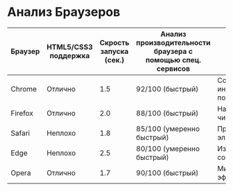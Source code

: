 <h1>Анализ Браузеров</h1>
<table>
    <thead>
        <tr>
            <th>Браузер</th>
            <th>HTML5/CSS3 поддержка</th>
            <th>Скрость запуска (сек.)</th>
            <th>Анализ производительности браузера с помощью спец. сервисов</th>
            <th>Интерфейс</th>
        </tr>
    </thead>
    <tbody>
        <tr>
            <td>Chrome</td>
            <td>Отлично</td>
            <td>1.5</td>
            <td>92/100 (быстрый)</td>
            <td>Современный, интуитивно понятный</td>
        </tr>
        <tr>
            <td>Firefox</td>
            <td>Отлично</td>
            <td>2.0</td>
            <td>88/100 (быстрый)</td>
            <td>Настраиваемый, чистый</td>
        </tr>
        <tr>
            <td>Safari</td>
            <td>Неплохо</td>
            <td>1.8</td>
            <td>85/100 (умеренно быстрый)</td>
            <td>Простой, элегантный</td>
        </tr>
        <tr>
            <td>Edge</td>
            <td>Неплохо</td>
            <td>2.5</td>
            <td>80/100 (умеренно быстрый)</td>
            <td>Изящный, современный</td>
        </tr>
        <tr>
            <td>Opera</td>
            <td>Отлично</td>
            <td>1.7</td>
            <td>90/100 (быстрый)</td>
            <td>Минималистичный, эффективный</td>
        </tr>
    </tbody>
</table>
